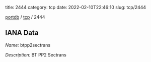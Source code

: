 title: 2444
category: tcp
date: 2022-02-10T22:46:10
slug: tcp/2444

[portdb](/) / [tcp](/category/tcp.html) / 2444


## IANA Data

_Name:_ btpp2sectrans

_Description:_ BT PP2 Sectrans

